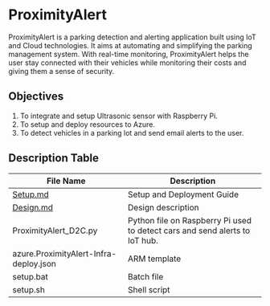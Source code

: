 # ProximityAlert
ProximityAlert is a parking detection and alerting application built using IoT and Cloud technologies. It aims at automating and simplifying the parking management system. With real-time monitoring, ProximityAlert helps the user stay connected with their vehicles while monitoring their costs and giving them a sense of security.

## Objectives
1. To integrate and setup Ultrasonic sensor with Raspberry Pi.
2. To setup and deploy resources to Azure.
3. To detect vehicles in a parking lot and send email alerts to the user. 

## Description Table
File Name | Description
------------ | -------------
[Setup.md](#Setup.md) | Setup and Deployment Guide
[Design.md](#Design.md) | Design description
ProximityAlert_D2C.py | Python file on Raspberry Pi used to detect cars and send alerts to IoT hub. 
azure.ProximityAlert-Infra-deploy.json | ARM template
setup.bat | Batch file
setup.sh | Shell script
